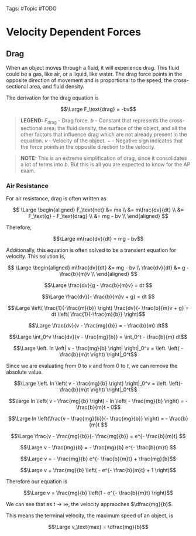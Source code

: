 Tags: #Topic #TODO

# Velocity Dependent Forces

## Drag

When an object moves through a fluid, it will experience drag. This fluid could be a gas, like air, or a liquid, like water. The drag force points in the opposite direction of movement and is proportional to the speed, the cross-sectional area, and fluid density.

The derivation for the drag equation is

$$\Large F_\text{drag} = -bv$$

> **LEGEND:**
> $F_\text{drag}$ - Drag force.
> $b$ - Constant that represents the cross-sectional area, the fluid density, the surface of the object, and all the other factors that influence drag which are not already present in the equation.
> $v$ - Velocity of the object.
> $-$ - Negative sign indicates that the force points in the opposite direction to the velocity.

> **NOTE:**
> This is an extreme simplification of drag, since it consolidates a lot of terms into $b$. But this is all you are expected to know for the AP exam.

### Air Resistance

For air resistance, drag is often written as

$$
\Large
\begin{aligned}
F_\text{net} &= ma \\
&= m\frac{dv}{dt} \\
&= F_\text{g} - F_\text{drag} \\
&= mg - bv \\
\end{aligned}
$$

Therefore,

$$\Large m\frac{dv}{dt} = mg - bv$$

Additionally, this equation is often solved to be a transient equation for velocity. This solution is,

$$
\Large 
\begin{aligned}
m\frac{dv}{dt} &= mg - bv \\
\frac{dv}{dt} &= g - \frac{b}{m}v \\
\end{aligned}
$$

$$\Large 
\frac{dv}{g - \frac{b}{m}v} = dt $$

$$\Large \frac{dv}{- \frac{b}{m}v + g} = dt $$

$$\Large  \left( \frac{1}{-\frac{m}{b}} \right) \frac{dv}{- \frac{b}{m}v + g} = dt \left( \frac{1}{-\frac{m}{b}} \right)$$

$$\Large \frac{dv}{v - \frac{mg}{b}} = - \frac{b}{m} dt$$

$$\Large \int_0^v \frac{dv}{v - \frac{mg}{b}} = \int_0^t - \frac{b}{m} dt$$

$$\Large \left. ln \left| v - \frac{mg}{b} \right| \right|_0^v = \left. \left( - \frac{b}{m}t \right) \right|_0^t$$

Since we are evaluating from $0$ to $v$ and from $0$ to $t$, we can remove the absolute value.

$$\Large \left. ln \left( v - \frac{mg}{b} \right) \right|_0^v = \left. \left(- \frac{b}{m}t \right) \right|_0^t$$

$$\large ln \left( v - \frac{mg}{b} \right) - ln \left( - \frac{mg}{b} \right) = - \frac{b}{m}t - 0$$

$$\Large ln \left(\frac{v - \frac{mg}{b}}{- \frac{mg}{b}} \right) = - \frac{b}{m}t $$

$$\Large \frac{v - \frac{mg}{b}}{- \frac{mg}{b}} = e^{- \frac{b}{m}t} $$

$$\Large v - \frac{mg}{b} = - \frac{mg}{b} e^{- \frac{b}{m}t} $$

$$\Large v = - \frac{mg}{b} e^{- \frac{b}{m}t} + \frac{mg}{b}$$

$$\Large v = \frac{mg}{b} \left( - e^{- \frac{b}{m}t} + 1 \right)$$

Therefore our equation is

$$\Large v = \frac{mg}{b} \left(1 - e^{- \frac{b}{m}t} \right)$$

We can see that as $t \to \infty$, the velocity appraoches $\dfrac{mg}{b}$.

This means the terminal velocity, the maximum speed of an object, is

$$\Large v_\text{max} = \dfrac{mg}{b}$$